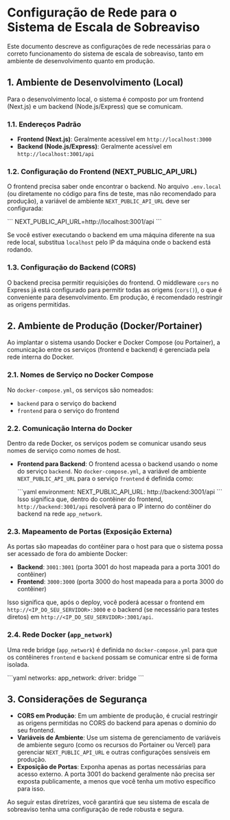 # Configuração de Rede para o Sistema de Escala de Sobreaviso

Este documento descreve as configurações de rede necessárias para o correto funcionamento do sistema de escala de sobreaviso, tanto em ambiente de desenvolvimento quanto em produção.

## 1. Ambiente de Desenvolvimento (Local)

Para o desenvolvimento local, o sistema é composto por um frontend (Next.js) e um backend (Node.js/Express) que se comunicam.

### 1.1. Endereços Padrão

- **Frontend (Next.js)**: Geralmente acessível em `http://localhost:3000`
- **Backend (Node.js/Express)**: Geralmente acessível em `http://localhost:3001/api`

### 1.2. Configuração do Frontend (NEXT_PUBLIC_API_URL)

O frontend precisa saber onde encontrar o backend. No arquivo `.env.local` (ou diretamente no código para fins de teste, mas não recomendado para produção), a variável de ambiente `NEXT_PUBLIC_API_URL` deve ser configurada:

\`\`\`
NEXT_PUBLIC_API_URL=http://localhost:3001/api
\`\`\`

Se você estiver executando o backend em uma máquina diferente na sua rede local, substitua `localhost` pelo IP da máquina onde o backend está rodando.

### 1.3. Configuração do Backend (CORS)

O backend precisa permitir requisições do frontend. O middleware `cors` no Express já está configurado para permitir todas as origens (`cors()`), o que é conveniente para desenvolvimento. Em produção, é recomendado restringir as origens permitidas.

## 2. Ambiente de Produção (Docker/Portainer)

Ao implantar o sistema usando Docker e Docker Compose (ou Portainer), a comunicação entre os serviços (frontend e backend) é gerenciada pela rede interna do Docker.

### 2.1. Nomes de Serviço no Docker Compose

No `docker-compose.yml`, os serviços são nomeados:
- `backend` para o serviço do backend
- `frontend` para o serviço do frontend

### 2.2. Comunicação Interna do Docker

Dentro da rede Docker, os serviços podem se comunicar usando seus nomes de serviço como nomes de host.

- **Frontend para Backend**: O frontend acessa o backend usando o nome do serviço `backend`.
  No `docker-compose.yml`, a variável de ambiente `NEXT_PUBLIC_API_URL` para o serviço `frontend` é definida como:

  \`\`\`yaml
  environment:
    NEXT_PUBLIC_API_URL: http://backend:3001/api
  \`\`\`
  Isso significa que, dentro do contêiner do frontend, `http://backend:3001/api` resolverá para o IP interno do contêiner do backend na rede `app_network`.

### 2.3. Mapeamento de Portas (Exposição Externa)

As portas são mapeadas do contêiner para o host para que o sistema possa ser acessado de fora do ambiente Docker:

- **Backend**: `3001:3001` (porta 3001 do host mapeada para a porta 3001 do contêiner)
- **Frontend**: `3000:3000` (porta 3000 do host mapeada para a porta 3000 do contêiner)

Isso significa que, após o deploy, você poderá acessar o frontend em `http://<IP_DO_SEU_SERVIDOR>:3000` e o backend (se necessário para testes diretos) em `http://<IP_DO_SEU_SERVIDOR>:3001/api`.

### 2.4. Rede Docker (`app_network`)

Uma rede bridge (`app_network`) é definida no `docker-compose.yml` para que os contêineres `frontend` e `backend` possam se comunicar entre si de forma isolada.

\`\`\`yaml
networks:
  app_network:
    driver: bridge
\`\`\`

## 3. Considerações de Segurança

- **CORS em Produção**: Em um ambiente de produção, é crucial restringir as origens permitidas no CORS do backend para apenas o domínio do seu frontend.
- **Variáveis de Ambiente**: Use um sistema de gerenciamento de variáveis de ambiente seguro (como os recursos do Portainer ou Vercel) para gerenciar `NEXT_PUBLIC_API_URL` e outras configurações sensíveis em produção.
- **Exposição de Portas**: Exponha apenas as portas necessárias para acesso externo. A porta 3001 do backend geralmente não precisa ser exposta publicamente, a menos que você tenha um motivo específico para isso.

Ao seguir estas diretrizes, você garantirá que seu sistema de escala de sobreaviso tenha uma configuração de rede robusta e segura.
